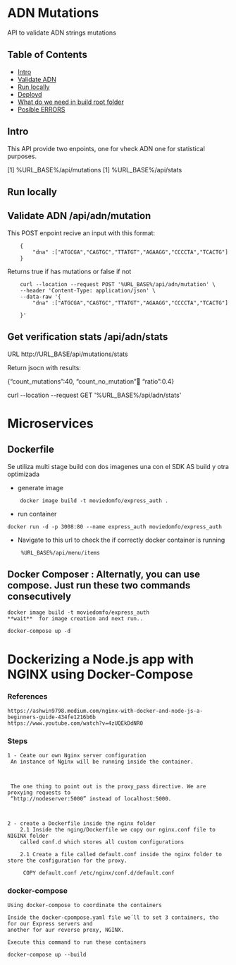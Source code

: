 
# ADN Mutations
 API to validate ADN strings mutations
## Table of Contents

- [Intro ](#Intro)
- [Validate ADN](#Getting-started)
- [Run locally](#Run-locally)
- [Deployd](#Deployd )
- [What do we need in build root folder](#What-do-we-need-in-build-root-folder)
- [Posible ERRORS](#Posible-ERRORS)

## Intro

This API provide two enpoints, one for vheck ADN one for statistical purposes.

  [1]  %URL_BASE%/api/mutations
  [1]  %URL_BASE%/api/stats
    
## Run locally

## Validate ADN /api/adn/mutation

This POST enpoint recive an input with this format:
```
    {
        "dna" :["ATGCGA","CAGTGC","TTATGT","AGAAGG","CCCCTA","TCACTG"]
    }
```

Returns true if has mutations or false if not


```
    curl --location --request POST '%URL_BASE%/api/adn/mutation' \
    --header 'Content-Type: application/json' \
    --data-raw '{
        "dna" :["ATGCGA","CAGTGC","TTATGT","AGAAGG","CCCCTA","TCACTG"]

    }'
```

## Get verification stats /api/adn/stats

URL  http://URL_BASE/api/mutations/stats

Return jsocn with results:

{“count_mutations”:40, “count_no_mutation”:100: “ratio”:0.4}


 curl --location --request GET '%URL_BASE%/api/adn/stats'


# Microservices

## Dockerfile

 Se utiliza multi stage build con dos imagenes una con el SDK AS build y otra optimizada
 
 * generate image
 
```
    docker image build -t moviedomfo/express_auth .
```

 * run container
 
```
docker run -d -p 3008:80 --name express_auth moviedomfo/express_auth  
```

 * Navigate to this url to check the if correctly docker container is running 
    
        %URL_BASE%/api/menu/items
        

## Docker Composer : Alternatly, you can use compose. Just run these two commands consecutively


```
docker image build -t moviedomfo/express_auth 
**wait**  for image creation and next run..

docker-compose up -d
```

# Dockerizing a Node.js app with NGINX using Docker-Compose

 ### References 
    https://ashwin9798.medium.com/nginx-with-docker-and-node-js-a-beginners-guide-434fe1216b6b
    https://www.youtube.com/watch?v=4zUQEkDdNR0
    
### Steps
    1 - Ceate our own Nginx server configuration
     An instance of Nginx will be running inside the container. 

     

     The one thing to point out is the proxy_pass directive. We are proxying requests to 
     “http://nodeserver:5000” instead of localhost:5000. 



    2 - create a Dockerfile inside the nginx folder
        2.1 Inside the nging/Dockerfile we copy our nginx.conf file to NIGINX folder 
        called conf.d which stores all custom configurations

        2.1 Create a file called default.conf inside the nginx folder to store the configuration for the proxy. 
        
         COPY default.conf /etc/nginx/conf.d/default.conf
         
### docker-compose
    
    Using docker-compose to coordinate the containers

    Inside the docker-cpompose.yaml file we´ll to set 3 containers, tho for our Express servers and
    another for aur reverse proxy, NGINX.

    Execute this command to run these containers 
    
    docker-compose up --build

